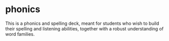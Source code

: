 # phonics
This is a phonics and spelling deck, meant for students who wish to build their spelling and listening abilities, together with a robust understanding of word families.
